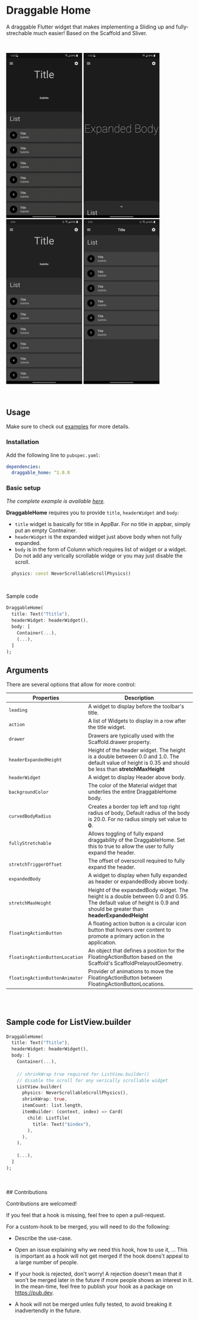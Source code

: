 # Draggable Home

A draggable Flutter widget that makes implementing a Sliding up and fully-strechable much easier! Based on the Scaffold and Sliver.

<br>

<p>
<img width="205px" alt="Example" src="https://github.com/4-alok/draggable_home/raw/main/screenshots/example.gif"/>
<img width="205px" alt="Example" src="https://github.com/4-alok/draggable_home/raw/main/screenshots/1.jpg"/>
<img width="205px" alt="Example" src="https://github.com/4-alok/draggable_home/raw/main/screenshots/2.png"/>
<img width="205px" alt="Example" src="https://github.com/4-alok/draggable_home/raw/main/screenshots/3.png"/>
</p>
<br>

## Usage

Make sure to check out [examples](https://github.com/) for more details.

### Installation

Add the following line to `pubspec.yaml`:

```yaml
dependencies:
  draggable_home: ^1.0.0
```

### Basic setup

*The complete example is available [here](https://github.com/).*

**DraggableHome** requires you to provide `title`, `headerWidget` and `body`:
* `title` widget is basically for title in AppBar. For no title in appbar, simply put an empty Contnainer.
* `headerWidget` is the expanded widget  just above body when not fully expanded.
* `body` is in the form of Column which requires list of widget or a widget. Do not add any verically scrollable widge or you may just disable the scroll.
```dart
  physics: const NeverScrollableScrollPhysics()
```
<br>

Sample code
```dart
DraggableHome(
  title: Text("Ttitle"),
  headerWidget: headerWidget(),
  body: [
    Container(...),
    (...),
  ]
);
```

## Arguments
There are several options that allow for more control:

|  Properties  |   Description   |
|--------------|-----------------|
| `leading` | A widget to display before the toolbar's title. |
| `action` | A list of Widgets to display in a row after the title widget. |
| `drawer` | Drawers are typically used with the Scaffold.drawer property. |
| `headerExpandedHeight` | Height of the header widget. The height is a double between 0.0 and 1.0. The default value of height is 0.35 and should be less than **stretchMaxHeight** |
| `headerWidget` | A widget to display Header above body. |
| `backgroundColor` | The color of the Material widget that underlies the entire DraggableHome body. |
| `curvedBodyRadius` | Creates a border top left and top right radius of body, Default radius of the body is 20.0. For no radius simply set value to **0**.|
| `fullyStretchable` | Allows toggling of fully expand draggability of the DraggableHome. Set this to true to allow the user to fully expand the header. |
| `stretchTriggerOffset` | The offset of overscroll required to fully expand the header.|
| `expandedBody` | A widget to display when fully expanded as header or expandedBody above body. |
| `stretchMaxHeight` | Height of the expandedBody widget. The height is a double between 0.0 and 0.95. The default value of height is 0.9 and should be greater than **headerExpandedHeight**  |
| `floatingActionButton` | A floating action button is a circular icon button that hovers over content to promote a primary action in the application. |
| `floatingActionButtonLocation` | An object that defines a position for the FloatingActionButton based on the Scaffold's ScaffoldPrelayoutGeometry.|
| `floatingActionButtonAnimator` | Provider of animations to move the FloatingActionButton between FloatingActionButtonLocations. |


<br>
<br>


## Sample code for ListView.builder

```dart
DraggableHome(
  title: Text("Ttitle"),
  headerWidget: headerWidget(),
  body: [
    Container(...),

    // shrinkWrap true required for ListView.builder()
    // disable the scroll for any verically scrollable widget
    ListView.builder(
      physics: NeverScrollableScrollPhysics(),
      shrinkWrap: true,
      itemCount: list.length,
      itemBuilder: (context, index) => Card(
        child: ListTile(
          title: Text("$index"),
        ),
      ),
    ),

    (...),
  ]
);
```
<br>
<br>
## Contributions

Contributions are welcomed!

If you feel that a hook is missing, feel free to open a pull-request.

For a custom-hook to be merged, you will need to do the following:

- Describe the use-case.

-  Open an issue explaining why we need this hook, how to use it, ...
  This is important as a hook will not get merged if the hook doens't appeal to
  a large number of people.

-  If your hook is rejected, don't worry! A rejection doesn't mean that it won't
  be merged later in the future if more people shows an interest in it.
  In the mean-time, feel free to publish your hook as a package on https://pub.dev.

-  A hook will not be merged unles fully tested, to avoid breaking it inadvertendly
  in the future.
